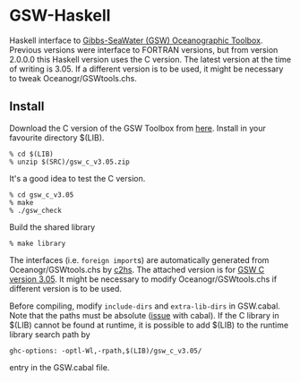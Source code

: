 # GSW-Haskell
Haskell interface to [Gibbs-SeaWater (GSW) Oceanographic Toolbox](https://www.teos-10.org/).
Previous versions were interface to FORTRAN versions, but from version 2.0.0.0
this Haskell version uses the C version. The latest version at the time of writing
is 3.05. If a different version is to be used, it might be necessary to tweak
Oceanogr/GSWtools.chs.

## Install
Download the C version of the GSW Toolbox from [here](https://www.teos-10.org/software.htm). Install in your favourite directory $(LIB).

    % cd $(LIB)
    % unzip $(SRC)/gsw_c_v3.05.zip

It's a good idea to test the C version.

    % cd gsw_c_v3.05
    % make
    % ./gsw_check

Build the shared library

    % make library

The interfaces (i.e. `foreign import`s) are automatically generated from Oceanogr/GSWtools.chs by [c2hs](https://wiki.haskell.org/C2hs). The attached version is for [GSW C version 3.05](http://www.teos-10.org/software/gsw_C_v3_05.zip). It might be necessary to modify Oceanogr/GSWtools.chs if different version is to be used.

Before compiling, modify `include-dirs` and `extra-lib-dirs` in GSW.cabal. Note that the paths must be absolute ([issue](https://github.com/haskell/cabal/issues/2641) with cabal). If the C library in $(LIB) cannot be found at runtime, it is possible to add $(LIB) to the runtime library search path by

    ghc-options: -optl-Wl,-rpath,$(LIB)/gsw_c_v3.05/

entry in the GSW.cabal file.
